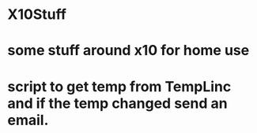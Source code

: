 # X10Stuff
# some stuff around x10 for home use

# script to get temp from TempLinc and if the temp changed send an email.

